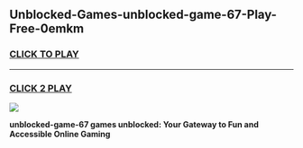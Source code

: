 
## Unblocked-Games-unblocked-game-67-Play-Free-0emkm
<h3>
<a href="https://premium76.site?title=unblocked-game-67&ref=18A1">CLICK TO PLAY</a></h3>
<hr>

<h3>
<a href="https://premium76.site?title=unblocked-game-67&ref=18A1">CLICK 2 PLAY</a>
  
</h3>

<a href="https://premium76.site?title=unblocked-game-67&ref=18A1"><img src="https://clearcache.store/games.png"></a>


**unblocked-game-67 games unblocked: Your Gateway to Fun and Accessible Online Gaming**

